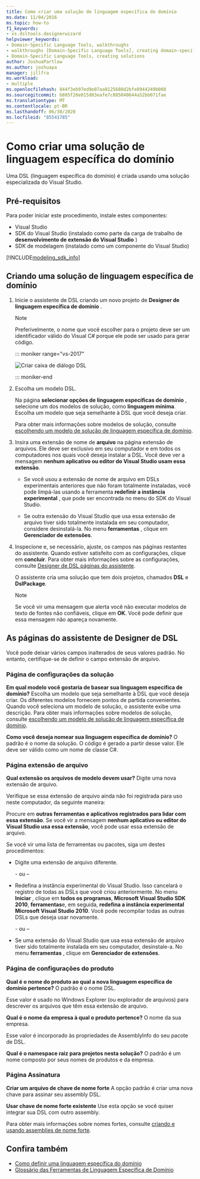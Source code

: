 ```yaml
---
title: Como criar uma solução de linguagem específica do domínio
ms.date: 11/04/2016
ms.topic: how-to
f1_keywords:
- vs.dsltools.designerwizard
helpviewer_keywords:
- Domain-Specific Language Tools, walkthroughs
- walkthroughs [Domain-Specific Language Tools], creating domain-specific language
- Domain-Specific Language Tools, creating solutions
author: JoshuaPartlow
ms.author: joshuapa
manager: jillfra
ms.workload:
- multiple
ms.openlocfilehash: 844f3eb97ed9e07aa8125688d2bfe8944249b008
ms.sourcegitcommit: b885f26e015d03eafe7c885040644a52bb071fae
ms.translationtype: MT
ms.contentlocale: pt-BR
ms.lasthandoff: 06/30/2020
ms.locfileid: "85541785"
---
```

# <a name="how-to-create-a-domain-specific-language-solution"></a>Como criar uma solução de linguagem específica do domínio
Uma DSL (linguagem específica do domínio) é criada usando uma solução especializada do Visual Studio.

## <a name="prerequisites"></a>Pré-requisitos

Para poder iniciar este procedimento, instale estes componentes:

- Visual Studio
- SDK do Visual Studio (instalado como parte da carga de trabalho de **desenvolvimento de extensão do Visual Studio** )
- SDK de modelagem (instalado como um componente do Visual Studio)

[!INCLUDE[modeling_sdk_info](includes/modeling_sdk_info.md)]

## <a name="creating-a-domain-specific-language-solution"></a>Criando uma solução de linguagem específica de domínio

1. Inicie o assistente de DSL criando um novo projeto de **Designer de linguagem específica de domínio** .

   > [!NOTE]
   > Preferivelmente, o nome que você escolher para o projeto deve ser um identificador válido do Visual C# porque ele pode ser usado para gerar código.

   ::: moniker range="vs-2017"

   ![Criar caixa de diálogo DSL](../modeling/media/create_dsldialog.png)

   ::: moniker-end

2. Escolha um modelo DSL.

    Na página **selecionar opções de linguagem específicas de domínio** , selecione um dos modelos de solução, como **linguagem mínima**. Escolha um modelo que seja semelhante à DSL que você deseja criar.

    Para obter mais informações sobre modelos de solução, consulte [escolhendo um modelo de solução de linguagem específica de domínio](../modeling/choosing-a-domain-specific-language-solution-template.md).

3. Insira uma extensão de nome de **arquivo** na página extensão de arquivos. Ele deve ser exclusivo em seu computador e em todos os computadores nos quais você deseja instalar a DSL. Você deve ver a mensagem **nenhum aplicativo ou editor do Visual Studio usam essa extensão**.

   - Se você usou a extensão de nome de arquivo em DSLs experimentais anteriores que não foram totalmente instaladas, você pode limpá-las usando a ferramenta **redefinir a instância experimental** , que pode ser encontrada no menu do SDK do Visual Studio.

   - Se outra extensão do Visual Studio que usa essa extensão de arquivo tiver sido totalmente instalada em seu computador, considere desinstalá-la. No menu **ferramentas** , clique em **Gerenciador de extensões**.

4. Inspecione e, se necessário, ajuste, os campos nas páginas restantes do assistente. Quando estiver satisfeito com as configurações, clique em **concluir**. Para obter mais informações sobre as configurações, consulte [Designer de DSL páginas do assistente](#settings).

    O assistente cria uma solução que tem dois projetos, chamados **DSL** e **DslPackage**.

   > [!NOTE]
   > Se você vir uma mensagem que alerta você não executar modelos de texto de fontes não confiáveis, clique em **OK**. Você pode definir que essa mensagem não apareça novamente.

## <a name="the-dsl-designer-wizard-pages"></a><a name="settings"></a>As páginas do assistente de Designer de DSL
 Você pode deixar vários campos inalterados de seus valores padrão. No entanto, certifique-se de definir o campo extensão de arquivo.

### <a name="solution-settings-page"></a>Página de configurações da solução
 **Em qual modelo você gostaria de basear sua linguagem específica de domínio?**
Escolha um modelo que seja semelhante à DSL que você deseja criar. Os diferentes modelos fornecem pontos de partida convenientes. Quando você seleciona um modelo de solução, o assistente exibe uma descrição. Para obter mais informações sobre modelos de solução, consulte [escolhendo um modelo de solução de linguagem específica de domínio](../modeling/choosing-a-domain-specific-language-solution-template.md).

 **Como você deseja nomear sua linguagem específica de domínio?**
O padrão é o nome da solução. O código é gerado a partir desse valor. Ele deve ser válido como um nome de classe C#.

### <a name="file-extension-page"></a>Página extensão de arquivo
 **Qual extensão os arquivos de modelo devem usar?**
Digite uma nova extensão de arquivo.

 Verifique se essa extensão de arquivo ainda não foi registrada para uso neste computador, da seguinte maneira:

 Procure em **outras ferramentas e aplicativos registrados para lidar com essa extensão**. Se você vir a mensagem **nenhum aplicativo ou editor do Visual Studio usa essa extensão**, você pode usar essa extensão de arquivo.

 Se você vir uma lista de ferramentas ou pacotes, siga um destes procedimentos:

- Digite uma extensão de arquivo diferente.

     \- ou –

- Redefina a instância experimental do Visual Studio. Isso cancelará o registro de todas as DSLs que você criou anteriormente. No menu **Iniciar** , clique em **todos os programas**, **Microsoft Visual Studio SDK 2010**, **ferramentas**e, em seguida, **redefina a instância experimental Microsoft Visual Studio 2010**. Você pode recompilar todas as outras DSLs que deseja usar novamente.

     \- ou –

- Se uma extensão do Visual Studio que usa essa extensão de arquivo tiver sido totalmente instalada em seu computador, desinstale-a. No menu **ferramentas** , clique em **Gerenciador de extensões**.

### <a name="product-settings-page"></a>Página de configurações do produto
 **Qual é o nome do produto ao qual a nova linguagem específica de domínio pertence?**
O padrão é o nome DSL.

 Esse valor é usado no Windows Explorer (ou explorador de arquivos) para descrever os arquivos que têm essa extensão de arquivo.

 **Qual é o nome da empresa à qual o produto pertence?**
O nome da sua empresa.

 Esse valor é incorporado às propriedades de AssemblyInfo do seu pacote de DSL.

 **Qual é o namespace raiz para projetos nesta solução?**
O padrão é um nome composto por seus nomes de produtos e da empresa.

### <a name="signing-page"></a>Página Assinatura
 **Criar um arquivo de chave de nome forte** A opção padrão é criar uma nova chave para assinar seu assembly DSL.

 **Usar chave de nome forte existente** Use esta opção se você quiser integrar sua DSL com outro assembly.

 Para obter mais informações sobre nomes fortes, consulte [criando e usando assemblies de nome forte](/dotnet/standard/assembly/create-use-strong-named).

## <a name="see-also"></a>Confira também

- [Como definir uma linguagem específica do domínio](../modeling/how-to-define-a-domain-specific-language.md)
- [Glossário das Ferramentas de Linguagem Específica de Domínio](https://msdn.microsoft.com/ca5e84cb-a315-465c-be24-76aa3df276aa)
